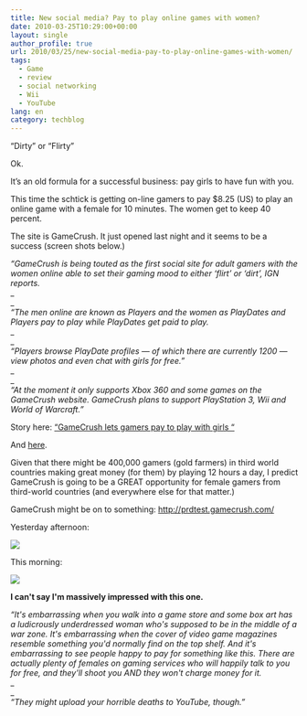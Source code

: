```yaml
---
title: New social media? Pay to play online games with women?
date: 2010-03-25T10:29:00+00:00
layout: single
author_profile: true
url: 2010/03/25/new-social-media-pay-to-play-online-games-with-women/
tags:
  - Game
  - review
  - social networking
  - Wii
  - YouTube
lang: en
category: techblog
---
```

<span><span>“Dirty” or “Flirty”</span></span>

Ok.

It’s an old formula for a successful business: pay girls to have fun with you.

This time the schtick is getting on-line gamers to pay $8.25 (US) to play an online game with a female for 10 minutes. The women get to keep 40 percent.

The site is GameCrush. It just opened last night and it seems to be a success (screen shots below.)

_“GameCrush is being touted as the first social site for adult gamers with the women online able to set their gaming mood to either ‘flirt’ or ‘dirt’, IGN reports._  
_  
_  
_“The men online are known as Players and the women as PlayDates and Players pay to play while PlayDates get paid to play._  
_  
_  
_“Players browse PlayDate profiles — of which there are currently 1200 — view photos and even chat with girls for free.”_  
_  
_  
_“At the moment it only supports Xbox 360 and some games on the GameCrush website. GameCrush plans to support PlayStation 3, Wii and World of Warcraft.”_

Story here: [“GameCrush lets gamers pay to play with girls “](http://www.news.com.au/technology/gamecrush-lets-gamers-pay-to-play-with-girls/story-e6frfro0-1225844277216)

And [here](http://au.xboxlive.ign.com/articles/107/1079073p1.html).

Given that there might be 400,000 gamers (gold farmers) in third world countries making great money (for them) by playing 12 hours a day, I predict GameCrush is going to be a GREAT opportunity for female gamers from third-world countries (and everywhere else for that matter.)

GameCrush might be on to something: <http://prdtest.gamecrush.com/>

Yesterday afternoon:

[![](http://4.bp.blogspot.com/_vaUVXcmC3OI/S6szcK_8nII/AAAAAAAABZs/D_vUd54gJ68/s400/Game_crush.png)](http://4.bp.blogspot.com/_vaUVXcmC3OI/S6szcK_8nII/AAAAAAAABZs/D_vUd54gJ68/s1600-h/Game_crush.png)

This morning:

[![](http://1.bp.blogspot.com/_vaUVXcmC3OI/S6syWPbymJI/AAAAAAAABZo/5dM4lFrmOSw/s400/Game_crush_202.png)](http://1.bp.blogspot.com/_vaUVXcmC3OI/S6syWPbymJI/AAAAAAAABZo/5dM4lFrmOSw/s1600-h/Game_crush_202.png)

**I can't say I'm massively impressed with this one.**

_“It's embarrassing when you walk into a game store and some box art has a ludicrously underdressed woman who's supposed to be in the middle of a war zone. It's embarrassing when the cover of video game magazines resemble something you'd normally find on the top shelf. And it's embarrassing to see people happy to pay for something like this. There are actually plenty of females on gaming services who will happily talk to you for free, and they'll shoot you AND they won't charge money for it._  
_  
_  
_“They might upload your horrible deaths to YouTube, though.”_